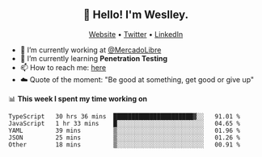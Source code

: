<h2 align="center">👋 Hello! I'm Weslley.</h2>
<p align="center">
  <a href="http://weslleyneri.com.br">Website</a> •
  <a href="https://twitter.com/Weslley_Neri">Twitter</a> •
  <a href="https://www.linkedin.com/in/weslley-neri-3658908b">LinkedIn</a>
</p>


- 🔭 I’m currently working at [@MercadoLibre](https://github.com/mercadolibre)
- 🌱 I’m currently learning **Penetration Testing**
- 📫 How to reach me: [here](mailto:weslley39@gmail.com)
- ☁️ Quote of the moment: "Be good at something, get good or give up"

📊 **This week I spent my time working on**
<!--START_SECTION:waka-->
```text
TypeScript   30 hrs 36 mins  ██████████████████████▓░░   91.01 % 
JavaScript   1 hr 33 mins    █░░░░░░░░░░░░░░░░░░░░░░░░   04.65 % 
YAML         39 mins         ▒░░░░░░░░░░░░░░░░░░░░░░░░   01.96 % 
JSON         25 mins         ▒░░░░░░░░░░░░░░░░░░░░░░░░   01.26 % 
Other        18 mins         ▒░░░░░░░░░░░░░░░░░░░░░░░░   00.91 % 
```
<!--END_SECTION:waka-->

<!-- Inspired by https://github.com/gruselhaus/gruselhaus -->